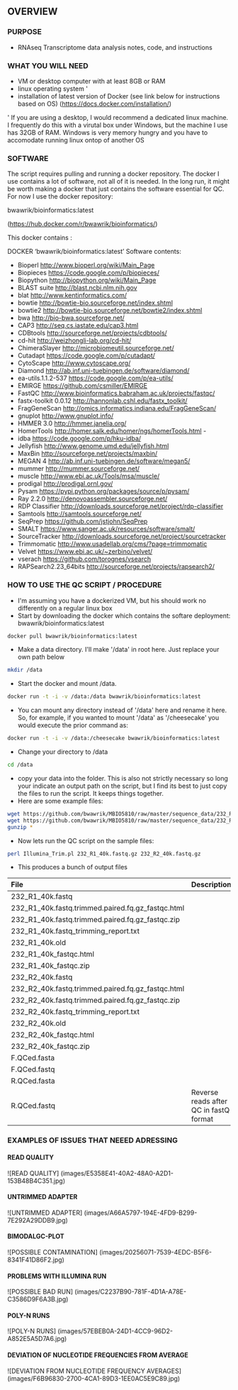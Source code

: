 ## OVERVIEW

### PURPOSE

- RNAseq Transcriptome data analysis notes, code, and instructions

### WHAT YOU WILL NEED

- VM or desktop computer with at least 8GB or RAM
- linux operating system '
- installation of latest version of Docker (see link below for instructions based on OS)
  (https://docs.docker.com/installation/)


' If you are using a desktop, I would recommend a dedicated linux machine. I frequently do this with a virutal box under Windows, but the machine I use has 32GB of RAM. Windows is very memory hungry and you have to accomodate running linux ontop of another OS

### SOFTWARE

The script requires pulling and running a docker repository. The docker I use contains a lot of software, not all of it is needed. In the long run, it might be worth making a docker that just contains the software essential for QC. For now I use the docker repository:

bwawrik/bioinformatics:latest

(https://hub.docker.com/r/bwawrik/bioinformatics/)

This docker contains :

DOCKER ‘bwawrik/bioinformatics:latest’ Software contents:

- Bioperl http://www.bioperl.org/wiki/Main_Page
- Biopieces https://code.google.com/p/biopieces/
- Biopython http://biopython.org/wiki/Main_Page    	
- BLAST suite http://blast.ncbi.nlm.nih.gov	
- blat  http://www.kentinformatics.com/
- bowtie  http://bowtie-bio.sourceforge.net/index.shtml	
- bowtie2 http://bowtie-bio.sourceforge.net/bowtie2/index.shtml
- bwa http://bio-bwa.sourceforge.net/
- CAP3  http://seq.cs.iastate.edu/cap3.html
- CDBtools  http://sourceforge.net/projects/cdbtools/	
- cd-hit  http://weizhongli-lab.org/cd-hit/	
- ChimeraSlayer http://microbiomeutil.sourceforge.net/	
- Cutadapt  https://code.google.com/p/cutadapt/
- CytoScape http://www.cytoscape.org/	
- Diamond http://ab.inf.uni-tuebingen.de/software/diamond/
- ea-utils.1.1.2-537  https://code.google.com/p/ea-utils/		
- EMIRGE  https://github.com/csmiller/EMIRGE
- FastQC  http://www.bioinformatics.babraham.ac.uk/projects/fastqc/
- fastx-toolkit 0.0.12  http://hannonlab.cshl.edu/fastx_toolkit/		
- FragGeneScan  http://omics.informatics.indiana.edu/FragGeneScan/	
- gnuplot http://www.gnuplot.info/	
- HMMER 3.0 http://hmmer.janelia.org/	
- HomerTools  http://homer.salk.edu/homer/ngs/homerTools.html	- 
- idba  https://code.google.com/p/hku-idba/
- Jellyfish http://www.genome.umd.edu/jellyfish.html	
- MaxBin  http://sourceforge.net/projects/maxbin/
- MEGAN 4 http://ab.inf.uni-tuebingen.de/software/megan5/	
- mummer  http://mummer.sourceforge.net/	
- muscle  http://www.ebi.ac.uk/Tools/msa/muscle/	
- prodigal  http://prodigal.ornl.gov/
- Pysam https://pypi.python.org/packages/source/p/pysam/	
- Ray 2.2.0	  http://denovoassembler.sourceforge.net/
- RDP Classifier  http://downloads.sourceforge.net/project/rdp-classifier	
- Samtools  http://samtools.sourceforge.net/
- SeqPrep https://github.com/jstjohn/SeqPrep	
- SMALT https://www.sanger.ac.uk/resources/software/smalt/	
- SourceTracker http://downloads.sourceforge.net/project/sourcetracker	
- Trimmomatic http://www.usadellab.org/cms/?page=trimmomatic	
- Velvet  https://www.ebi.ac.uk/~zerbino/velvet/	
- vserach https://github.com/torognes/vsearch
- RAPSearch2.23_64bits  http://sourceforge.net/projects/rapsearch2/

### HOW TO USE THE QC SCRIPT / PROCEDURE
 
- I'm assuming you have a dockerized VM, but his should work no differently on a regular linux box
- Start by downloading the docker which contains the softare deployment: bwawrik/bioinformatics:latest

```sh 
docker pull bwawrik/bioinformatics:latest
```
- Make a data directory. I'll make '/data' in root here. Just replace your own path below

```sh 
mkdir /data
```

- Start the docker and mount /data. 

```sh 
docker run -t -i -v /data:/data bwawrik/bioinformatics:latest
```

- You can mount any directory instead of '/data' here and rename it here. So, for example, if you wanted to mount '/data' as '/cheesecake' you would execute the prior command as:

```sh 
docker run -t -i -v /data:/cheesecake bwawrik/bioinformatics:latest
```

- Change your directory to /data

```sh 
cd /data
```

 - copy your data into the folder.  This is also not strictly necessary so long your indicate an output path on the script, but I find its best to just copy the files to run the script. It keeps things together.  
 - Here are some example files:

```sh
wget https://github.com/bwawrik/MBIO5810/raw/master/sequence_data/232_R1_40k.fastq.gz
wget https://github.com/bwawrik/MBIO5810/raw/master/sequence_data/232_R2_40k.fastq.gz
gunzip *
```

- Now lets run the QC script on the sample files:

```sh
perl Illumina_Trim.pl 232_R1_40k.fastq.gz 232_R2_40k.fastq.gz 
```

- This produces a bunch of output files

| File | Description |
| :--- | :---------- |
|232_R1_40k.fastq ||
|232_R1_40k.fastq.trimmed.paired.fq.gz_fastqc.html ||
|232_R1_40k.fastq.trimmed.paired.fq.gz_fastqc.zip ||
|232_R1_40k.fastq_trimming_report.txt ||
|232_R1_40k.old ||
|232_R1_40k_fastqc.html ||
|232_R1_40k_fastqc.zip ||
|232_R2_40k.fastq ||
|232_R2_40k.fastq.trimmed.paired.fq.gz_fastqc.html ||
|232_R2_40k.fastq.trimmed.paired.fq.gz_fastqc.zip ||
|232_R2_40k.fastq_trimming_report.txt ||
|232_R2_40k.old ||
|232_R2_40k_fastqc.html ||
|232_R2_40k_fastqc.zip ||
|F.QCed.fasta ||
|F.QCed.fastq ||
|R.QCed.fasta ||
|R.QCed.fastq  | Reverse reads after QC in fastQ format |



### EXAMPLES OF ISSUES THAT NEEED ADRESSING

#### READ QUALITY

![READ QUALITY] (images/E5358E41-40A2-48A0-A2D1-153B48B4C351.jpg)

#### UNTRIMMED ADAPTER

![UNTRIMMED ADAPTER] (images/A66A5797-194E-4FD9-B299-7E292A29DDB9.jpg)

#### BIMODALGC-PLOT

![POSSIBLE CONTAMINATION] (images/20256071-7539-4EDC-B5F6-8341F41D86F2.jpg)

#### PROBLEMS WITH ILLUMINA RUN

![POSSIBLE BAD RUN] (images/C2237B90-781F-4D1A-A78E-C3586D9F6A3B.jpg)

#### POLY-N RUNS

![POLY-N RUNS] (images/57EBEB0A-24D1-4CC9-96D2-A852E5A5D7A6.jpg)

#### DEVIATION OF NUCLEOTIDE FREQUENCIES FROM AVERAGE

![DEVIATION FROM NUCLEOTIDE FREQUENCY AVERAGES] (images/F6B96830-2700-4CA1-89D3-1EE0AC5E9C89.jpg)


